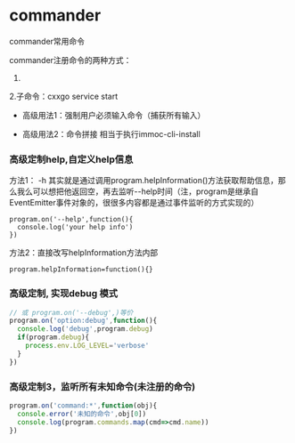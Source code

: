 # commander

commander常用命令

commander注册命令的两种方式：

1.

2.子命令：cxxgo service start

- 高级用法1：强制用户必须输入命令（捕获所有输入）

- 高级用法2：命令拼接 相当于执行immoc-cli-install


### 高级定制help,自定义help信息
方法1： -h 其实就是通过调用program.helpInformation()方法获取帮助信息，那么我么可以想把他返回空，再去监听--help时间（注，program是继承自EventEmitter事件对象的，很很多内容都是通过事件监听的方式实现的）
```
program.on('--help',function(){
  console.log('your help info')
})
```

方法2：直接改写helpInformation方法内部
```
program.helpInformation=function(){}
```


### 高级定制, 实现debug 模式
``` js
// 或 program.on('--debug',)等价
program.on('option:debug',function(){
  console.log('debug',program.debug)
  if(program.debug){
    process.env.LOG_LEVEL='verbose'
  }
})
```

### 高级定制3，监听所有未知命令(未注册的命令)
``` js
program.on('command:*',function(obj){
  console.error('未知的命令',obj[0])
  console.log(program.commands.map(cmd=>cmd.name))
})
```
